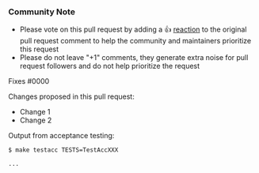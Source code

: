 <!--- See what makes a good Pull Request at : https://github.com/yieldr/terraform-provider-auth0/blob/master/.github/CONTRIBUTING.md#pull-requests --->

<!--- Please keep this note for the community --->

### Community Note

* Please vote on this pull request by adding a 👍 [reaction](https://blog.github.com/2016-03-10-add-reactions-to-pull-requests-issues-and-comments/) to the original pull request comment to help the community and maintainers prioritize this request
* Please do not leave "+1" comments, they generate extra noise for pull request followers and do not help prioritize the request

<!--- Thank you for keeping this note for the community --->

Fixes #0000

Changes proposed in this pull request:

* Change 1
* Change 2

Output from acceptance testing:

```
$ make testacc TESTS=TestAccXXX

...
```
